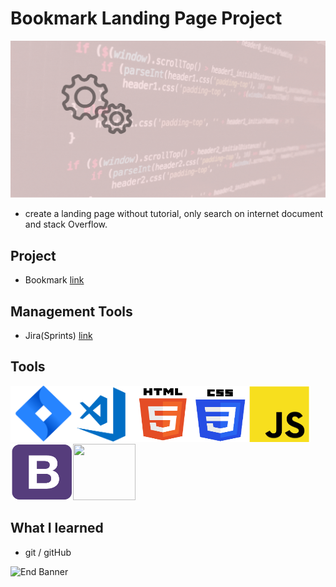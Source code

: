 # Bookmark Landing Page Project

![Begin Banner](Documentation/Under_Development.gif)

* create a landing page without tutorial, only search on internet document and stack Overflow.

## Project
* Bookmark [link]()

## Management Tools
* Jira(Sprints) [link]()

## Tools
<img src= Documentation/jira.png  height="90" width="100" ><img src= Documentation/vscode.png  height="90" width="100"><img src= Documentation/html.png  height="90" width="90"><img src= Documentation/css.png  height="90" width="90"><img src= Documentation/js.png  height="90" width="100"><img src= Documentation/bootstrap.png  height="90" width="100"><img src= Documentation/jquery  height="90" width="100">

## What I learned
* git / gitHub


![End Banner](Documentation/botton-1200x350.gif)